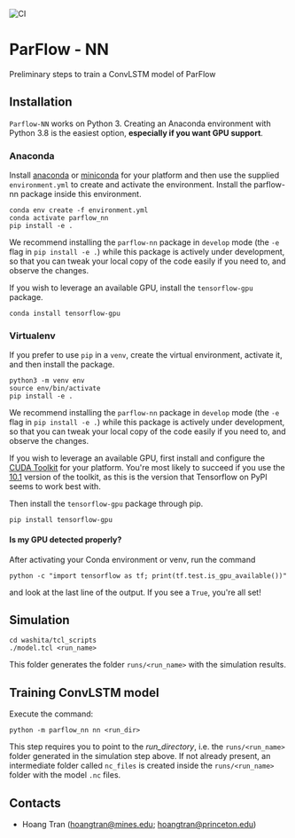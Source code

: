 ![CI](https://github.com/hoangtv1899/ParFlow-NN/workflows/CI/badge.svg)

ParFlow - NN
=======

Preliminary steps to train a ConvLSTM model of ParFlow

## Installation

`Parflow-NN` works on Python 3. Creating an Anaconda environment with Python 3.8
is the easiest option, **especially if you want GPU support**.

### Anaconda

Install [anaconda](https://www.anaconda.com/products/individual) or
[miniconda](https://docs.conda.io/en/latest/miniconda.html) for your platform
and then use the supplied `environment.yml` to create and activate the environment.
Install the parflow-nn package inside this environment.
```
conda env create -f environment.yml
conda activate parflow_nn
pip install -e .
```

We recommend installing the `parflow-nn` package in `develop` mode (the `-e` flag in `pip install -e .`)
while this package is actively under development, so that you can tweak your local copy of the code
easily if you need to, and observe the changes.

If you wish to leverage an available GPU, install the `tensorflow-gpu` package.
```
conda install tensorflow-gpu
```

### Virtualenv

If you prefer to use `pip` in a `venv`, create the virtual environment, activate it, and then install the package.
```
python3 -m venv env
source env/bin/activate
pip install -e .
```

We recommend installing the `parflow-nn` package in `develop` mode (the `-e` flag in `pip install -e .`)
while this package is actively under development, so that you can tweak your local copy of the code
easily if you need to, and observe the changes.

If you wish to leverage an available GPU, first install and configure the
[CUDA Toolkit](https://developer.nvidia.com/cuda-downloads) for your platform. You're most
likely to succeed if you use the [10.1](https://developer.nvidia.com/cuda-10.1-download-archive-update2)
version of the toolkit, as this is the version that Tensorflow on PyPI seems to work best with.

Then install the `tensorflow-gpu` package through pip.
```
pip install tensorflow-gpu
```

#### Is my GPU detected properly?

After activating your Conda environment or venv, run the command
```
python -c "import tensorflow as tf; print(tf.test.is_gpu_available())"
```
and look at the last line of the output. If you see a `True`, you're all set!

Simulation
--------------------

```
cd washita/tcl_scripts
./model.tcl <run_name>
```

This folder generates the folder `runs/<run_name>` with the simulation results.

Training ConvLSTM model
--------------------
Execute the command:
```
python -m parflow_nn nn <run_dir>
```

This step requires you to point to the *run_directory*, i.e. the `runs/<run_name>` folder generated in the simulation
step above. If not already present, an intermediate folder called `nc_files` is created inside the `runs/<run_name>`
folder with the model `.nc` files.

Contacts
--------------------
+ Hoang Tran (hoangtran@mines.edu; hoangtran@princeton.edu)